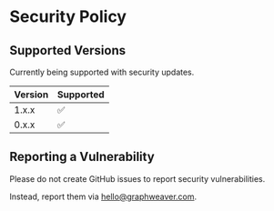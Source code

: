 # Security Policy

## Supported Versions

Currently being supported with security updates.

| Version | Supported          |
| ------- | ------------------ |
| 1.x.x   | :white_check_mark: |
| 0.x.x   | :white_check_mark: |

## Reporting a Vulnerability

Please do not create GitHub issues to report security vulnerabilities.

Instead, report them via hello@graphweaver.com.
